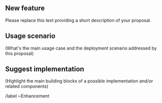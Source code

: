 ## New feature

Please replace this text providing a short description of your proposal.

## Usage scenario 

(What's the main usage case and the deployment scenario addressed by this proposal)

## Suggest implementation 

(Highlight the main building blocks of a possible implementation and/or related components)


/label ~Enhancement

